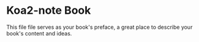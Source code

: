 # Koa2-note Book

This file file serves as your book's preface, a great place to describe your book's content and ideas.

